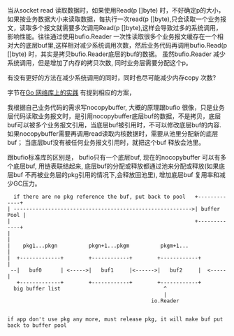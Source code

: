 
 当从socket read 读取数据时，如果使用Read(p []byte) 时，不好确定p的大小，如果按业务数据大小来读取数据，每执行一次read(p []byte),只会读取一个业务报文，读取多个报文就需要多次调用Read(p []byte),这样会导致过多的系统调用，影响性能。往往通过使用bufio.Reader 一次性读取很多个业务报文缓存在一个相对大的底层buf里,这样相对减少系统调用次数，然后业务代码再调用bufio.Read(p []byte) 时，其实是拷贝bufio.Reader底层的buf的数据。 虽然bufio.Reader 减少系统调用，但是增加了内存的拷贝次数, 同时业务层需要分配这个p。

 有没有更好的方法在减少系统调用的同时，同时也尽可能减少内存copy 次数?

 字节在[Go 网络库上的实践](https://juejin.cn/post/6844904153173458958) 有提到相应的方案，

 我根据自己业务代码的需求写nocopybuffer, 大概的原理跟bufio 很像，只是业务层代码读取业务报文时，是引用nocopybuffer底层buf的数据，不是拷贝，底层buf可以被多个业务报文引用，当底层buf被引用时，不可以修改底层buf的内容.如果nocopybuffer需要再调用read读取内核数据时，需要从池里分配新的底层buf； 当底层buf没有被任何业务报文引用时，就把这个buf 释放会池里。

 跟bufio标准库的区别是， bufio只有一个底层buf, 现在的nocopybuffer 可以有多个底层buf, 用链表联结起来, 底层buf的分配或释放都通过池来分配或释放(如果底层buf 不再被业务层的pkg引用的情况下,会释放回池里), 增加底层buf 复用率和减少GC压力。


``` 
  if there are no pkg reference the buf, put back to pool   +-------------+
| --------------------------------------------------------->| buffer Pool |
|                                                           +-------------+
|                                                                     |
|    pkg1...pkgn          pkgn+1...pkgm          pkgm+1...            |
|  +-------------+        +------------+        +------------+        |
 --|   buf0      | <----->|   buf1     |<------>|   buf2     |  <-----|
   +-------------+        +------------+        +------------+
  big buffer list                                 ^
                                                  |
                                              io.Reader


if app don't use pkg any more, must release pkg, it will make buf put back to buffer pool
```